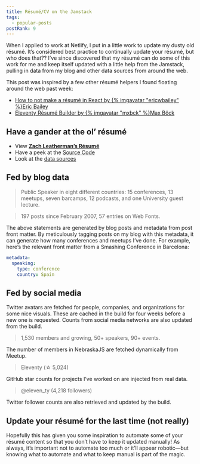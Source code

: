 ```yaml
---
title: Résumé/CV on the Jamstack
tags:
  - popular-posts
postRank: 9
---
```

When I applied to work at Netlify, I put in a little work to update my dusty old résumé. It’s considered best practice to continually update your résumé, but who does that?? I’ve since discovered that my résumé can do some of this work for me and keep itself updated with a little help from the Jamstack, pulling in data from my blog and other data sources from around the web.

This post was inspired by a few other résumé helpers I found floating around the web past week:

* [How to not make a résumé in React by {% imgavatar "ericwbailey" %}Eric Bailey](https://ericwbailey.design/writing/how-to-not-make-a-resume-in-react.html)
* [Eleventy Résumé Builder by {% imgavatar "mxbck" %}Max Böck](https://mxb.dev/blog/eleventy-resume-builder/)

## Have a gander at the ol’ résumé

* View [**Zach Leatherman’s Résumé**](/resume/)
* Have a peek at the [Source Code](https://github.com/zachleat/zachleat.com/blob/b2b538994cd7696839900a22acde3e72daf9f5ab/resume/index.liquid)
* Look at the [data sources](https://github.com/zachleat/zachleat.com/blob/b2b538994cd7696839900a22acde3e72daf9f5ab/resume/index.11tydata.js)

## Fed by blog data

> Public Speaker in eight different countries: 15 conferences, 13 meetups, seven barcamps, 12 podcasts, and one University guest lecture.

> 197 posts since February 2007, 57 entries on Web Fonts.

The above statements are generated by blog posts and metadata from post front matter. By meticulously tagging posts on my blog with this metadata, it can generate how many conferences and meetups I’ve done. For example, here’s the relevant front matter from a Smashing Conference in Barcelona:

```yaml
metadata:
  speaking:
    type: conference
    country: Spain
```

## Fed by social media

Twitter avatars are fetched for people, companies, and organizations for some nice visuals. These are cached in the build for four weeks before a new one is requested. Counts from social media networks are also updated from the build.

> 1,530 members and growing, 50+ speakers, 90+ events.

The number of members in NebraskaJS are fetched dynamically from Meetup.

> Eleventy (☆ 5,024)

GitHub star counts for projects I’ve worked on are injected from real data.

> @eleven_ty (4,218 followers)

Twitter follower counts are also retrieved and updated by the build.

## Update your résumé for the last time (not really)

Hopefully this has given you some inspiration to automate some of your résumé content so that you don’t have to keep it updated manually! As always, it’s important not to automate too much or it’ll appear robotic—but knowing what to automate and what to keep manual is part of the magic.
